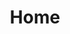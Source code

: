 ---
title: Home
sections:
  - type: heroblock
    title: 'Hello 👋! I am a cloud developer on a mission to help YOU level up' 
    section_id: hero
    component: hero_block.html
    content: >-
      Are you curious about what's considered the hottest and most in-demand area of tech? <a href="https://www.moneerrifai.com/contact/">Contact me</a> or learn more [about me](https://www.moneerrifai.com/about/)
      <br>
      <img src="images/moneer.png" alt="Smiley face" height="400" width="400" style="display:block;margin-left:auto;margin-right:auto;width:50%;">
      <p>I am a cloud deverloper at Infor. I run the Cloud Dev Academy blog and YouTube channel. I am passionate about development, cloud, and helping YOU break into the industry. Take a look around my website or send me a message to say hi!</p>
  - type: postsblock
    title: Latest from the Blog
    section_id: latest-posts
    component: posts_block.html
    subtitle: An optional subtitle of the section
    num_posts_displayed: 2
    actions:
      - label: View Blog
        url: blog/index.html
  - type: portfolioblock
    title: Recent Work
    section_id: latest-projects
    component: portfolio_block.html
    subtitle: An optional subtitle of the section
    layout_style: mosaic
    num_projects_displayed: 6
    view_all_text: View All
    view_all_url: portfolio/index.html
  # - type: servicesblock
  #   title: What We Do
  #   section_id: services
  #   component: services_block.html
  #   subtitle: An optional subtitle of the section
  #   serviceslist:
  #     - title: Service Title
  #       content: >-
  #         Lorem ipsum dolor sit amet, consectetur adipiscing elit. Donec nisl
  #         ligula, cursus id molestie vel, maximus aliquet risus. Vivamus in nibh
  #         fringilla, fringilla tortor at, pulvinar orci.
  #     - title: Service Title
  #       content: >-
  #         Donec lobortis velit sed suscipit lobortis. Ut non quam metus. Nullam
  #         a maximus mi. Quisque justo nunc, sollicitudin euismod euismod at,
  #         tincidunt ut tellus. Vivamus rhoncus mattis varius. 
  #     - title: Service title
  #       content: >-
  #         Vestibulum a nunc ut eros condimentum posuere. Nullam dapibus quis
  #         nunc non interdum. Pellentesque tortor ligula, gravida ac commodo eu.
  #     - title: Service title
  #       content: >-
  #         Aliquam pulvinar, orci ac scelerisque tempus, felis leo sagittis
  #         justo, sit amet condimentum lorem nibh vel quam. Duis consectetur
  #         lorem ipsum, non efficitur urna viverra et.
  # - type: testimonialsblock
  #   title: Testimonials
  #   section_id: testimonials
  #   component: testimonials_block.html
  #   subtitle: An optional subtitle of the section
  #   testimonialslist:
  #     - author: John Doe
  #       avatar: images/john_doe.jpg
  #       content: >-
  #         Vestibulum a nunc ut eros condimentum posuere. Nullam dapibus quis
  #         nunc non interdum. Pellentesque tortor ligula, gravida ac commodo eu.
  #     - author: Jane Roe
  #       avatar: images/jane_roe.jpg
  #       content: >-
  #         Sed laoreet magna commodo libero euismod sodales. Nunc ac libero
  #         convallis, interdum ligula vel, pretium diam. Integer commodo sem at
  #         dui sollicitudin, vel posuere justo laoreet.
  - type: contactblock
    title: Contact Us
    section_id: contact
    component: contact_block.html
    subtitle: An optional subtitle of the section
menu:
  main:
    name: Home
    weight: 1
layout: home
---